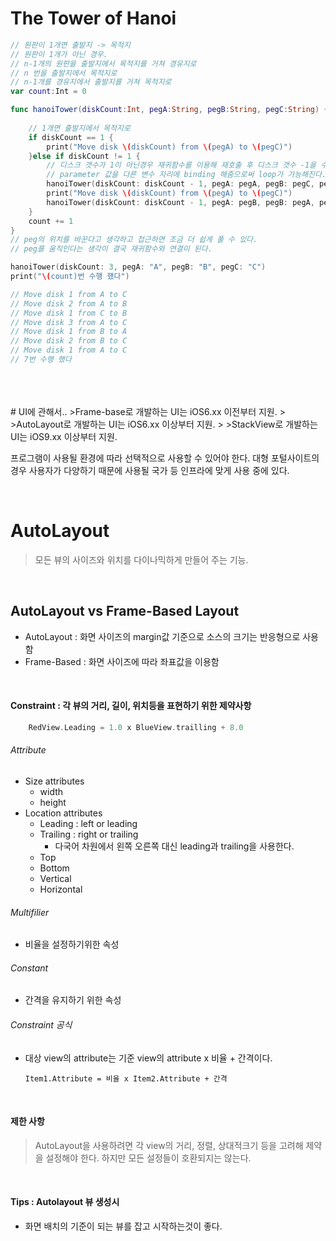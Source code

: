 # The Tower of Hanoi

```swift
// 원판이 1개면 출발지 -> 목적지
// 원판이 1개가 아닌 경우.
// n-1개의 원판을 출발지에서 목적지를 거쳐 경유지로
// n 번을 출발지에서 목적지로
// n-1개를 경유지에서 출발지를 거쳐 목적지로
var count:Int = 0

func hanoiTower(diskCount:Int, pegA:String, pegB:String, pegC:String) {
    
    // 1개면 출발지에서 목적지로
    if diskCount == 1 {
        print("Move disk \(diskCount) from \(pegA) to \(pegC)")
    }else if diskCount != 1 {
        // 디스크 갯수가 1이 아닌경우 재귀함수를 이용해 재호출 후 디스크 갯수 -1을 수행하고
        // parameter 값을 다른 변수 자리에 binding 해줌으로써 loop가 가능해진다.
        hanoiTower(diskCount: diskCount - 1, pegA: pegA, pegB: pegC, pegC: pegB)
        print("Move disk \(diskCount) from \(pegA) to \(pegC)")
        hanoiTower(diskCount: diskCount - 1, pegA: pegB, pegB: pegA, pegC: pegC)
    }
    count += 1
}
// peg의 위치를 바꾼다고 생각하고 접근하면 조금 더 쉽게 풀 수 있다.
// peg를 움직인다는 생각이 결국 재귀함수와 연결이 된다.

hanoiTower(diskCount: 3, pegA: "A", pegB: "B", pegC: "C")
print("\(count)번 수행 했다")

// Move disk 1 from A to C
// Move disk 2 from A to B
// Move disk 1 from C to B
// Move disk 3 from A to C
// Move disk 1 from B to A
// Move disk 2 from B to C
// Move disk 1 from A to C
// 7번 수행 했다
```

<br>
<br>
<br>
# UI에 관해서..
>Frame-base로 개발하는 UI는 iOS6.xx 이전부터 지원.
>
>AutoLayout로 개발하는 UI는 iOS6.xx 이상부터 지원.
>
>StackView로 개발하는 UI는 iOS9.xx 이상부터 지원.

프로그램이 사용될 환경에 따라 선택적으로 사용할 수 있어야 한다. 대형 포털사이트의 경우 사용자가 다양하기 때문에 사용될 국가 등 인프라에 맞게 사용 중에 있다.

<br>

# AutoLayout

> 모든 뷰의 사이즈와 위치를 다이나믹하게 만들어 주는 기능.

<br>

## AutoLayout vs Frame-Based Layout

- AutoLayout : 화면 사이즈의 margin값 기준으로 소스의 크기는 반응형으로 사용 함
- Frame-Based : 화면 사이즈에 따라 좌표값을 이용함

<br>

#### Constraint : 각 뷰의 거리, 길이, 위치등을 표현하기 위한 제약사항

```swift
	RedView.Leading = 1.0 x BlueView.trailling + 8.0

```

###### Attribute

- Size attributes
	- width
	- height
- Location attributes
	- Leading : left or leading
	- Trailing : right or trailing
		- 다국어 차원에서 왼쪽 오른쪽 대신 leading과 trailing을 사용한다.
	- Top
	- Bottom
	- Vertical
	- Horizontal

###### Multifilier
- 비율을 설정하기위한 속성

###### Constant
- 간격을 유지하기 위한 속성

###### Constraint 공식
- 대상 view의 attribute는 기준 view의 attribute x 비율 + 간격이다.

	`Item1.Attribute = 비율 x Item2.Attribute + 간격`

<br>

#### 제한 사항
> AutoLayout을 사용하려면 각 view의 거리, 정렬, 상대적크기 등을 고려해 제약을 설정해야 한다. 하지만 모든 설정들이 호환되지는 않는다.

<br>

#### Tips : Autolayout 뷰 생성시
- 화면 배치의 기준이 되는 뷰를 잡고 시작하는것이 좋다.
